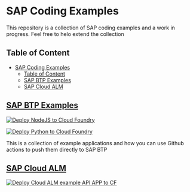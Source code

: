 # SAP Coding Examples

This repository is a collection of SAP coding examples and a work in progress. Feel free to helo extend the collection

## Table of Content

- [SAP Coding Examples](#sap-coding-examples)
  - [Table of Content](#table-of-content)
  - [SAP BTP Examples](#sap-btp-examples)
  - [SAP Cloud ALM](#sap-cloud-alm)

## [SAP BTP Examples](BTP)

[![Deploy NodeJS to Cloud Foundry](https://github.com/rangulvers/SAP/actions/workflows/deploy_js_to_cf.yml/badge.svg)](https://github.com/rangulvers/SAP/actions/workflows/deploy_js_to_cf.yml)

[![Deploy Python to Cloud Foundry](https://github.com/rangulvers/SAP/actions/workflows/deploy_to_cf.yml/badge.svg)](https://github.com/rangulvers/SAP/actions/workflows/deploy_to_cf.yml)

This is a collection of example applications and how you can use Github actions to push them directly to SAP BTP

## [SAP Cloud ALM](Cloud_ALM)

[![Deploy Cloud ALM example API APP to CF](https://github.com/rangulvers/SAP/actions/workflows/deploy_cf_calm_api.yml/badge.svg)](https://github.com/rangulvers/SAP/actions/workflows/deploy_cf_calm_api.yml)
